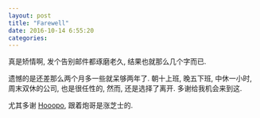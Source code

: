 ```yaml
---
layout: post
title: "Farewell"
date: 2016-10-14 6:55:20
categories:
---
```


<!--more-->


真是矫情啊, 发个告别邮件都琢磨老久, 结果也就那么几个字而已.

遗憾的是还差那么两个月多一些就呆够两年了. 朝十上班, 晚五下班, 中休一小时, 周末双休的公司, 也是很任性的, 然而, 还是选择了离开. 多谢给我机会来到这.

尤其多谢 [Hooopo](https://ruby-china.org/hooopo), 跟着炮哥是涨芝士的.
